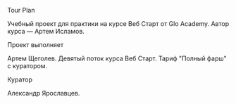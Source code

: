Tour Plan

Учебный проект для практики на курсе Веб Старт от Glo Academy. Автор курса — Артем Исламов.


Проект выполняет

Артем Щеголев. Девятый поток курса Веб Старт. Тариф "Полный фарш" с куратором.


Куратор

Александр Ярославцев.